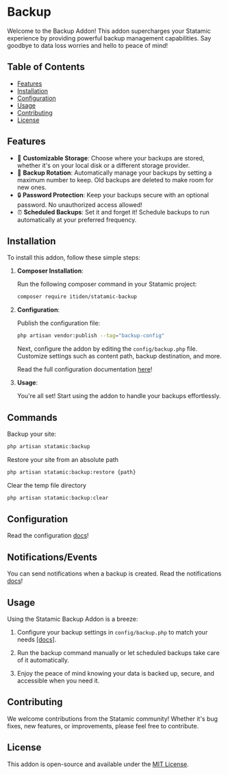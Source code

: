 # Backup

Welcome to the Backup Addon! This addon supercharges your Statamic experience by providing powerful backup management capabilities. Say goodbye to data loss worries and hello to peace of mind!

## Table of Contents

- [Features](#features)
- [Installation](#installation)
- [Configuration](#configuration)
- [Usage](#usage)
- [Contributing](#contributing)
- [License](#license)

## Features

- 📂 **Customizable Storage**: Choose where your backups are stored, whether it's on your local disk or a different storage provider.
- 🔄 **Backup Rotation**: Automatically manage your backups by setting a maximum number to keep. Old backups are deleted to make room for new ones.
- 🔒 **Password Protection**: Keep your backups secure with an optional password. No unauthorized access allowed!
- ⏰ **Scheduled Backups**: Set it and forget it! Schedule backups to run automatically at your preferred frequency.

## Installation

To install this addon, follow these simple steps:

1. **Composer Installation**:

   Run the following composer command in your Statamic project:

   ```bash
   composer require itiden/statamic-backup
   ```

2. **Configuration**:

   Publish the configuration file:

   ```sh
   php artisan vendor:publish --tag="backup-config"
   ```

   Next, configure the addon by editing the `config/backup.php` file. Customize settings such as content path, backup destination, and more.

   Read the full configuration documentation [here](docs/configuration.md)!

3. **Usage**:

   You're all set! Start using the addon to handle your backups effortlessly.

## Commands

Backup your site:

```sh
php artisan statamic:backup
```

Restore your site from an absolute path

```sh
php artisan statamic:backup:restore {path}
```

Clear the temp file directory

```sh
php artisan statamic:backup:clear
```

## Configuration

Read the configuration [docs](docs/configuration.md)!

## Notifications/Events

You can send notifications when a backup is created. Read the notifications [docs](docs/notifications.md)!

## Usage

Using the Statamic Backup Addon is a breeze:

1. Configure your backup settings in `config/backup.php` to match your needs [[docs]](docs/configuration.md).

2. Run the backup command manually or let scheduled backups take care of it automatically.

3. Enjoy the peace of mind knowing your data is backed up, secure, and accessible when you need it.

## Contributing

We welcome contributions from the Statamic community! Whether it's bug fixes, new features, or improvements, please feel free to contribute.

## License

This addon is open-source and available under the [MIT License](LICENSE).
